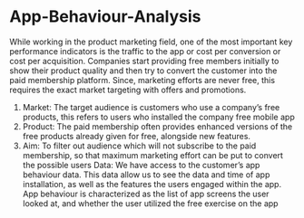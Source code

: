 # App-Behaviour-Analysis
While working in the product marketing field, one of the most important key performance indicators is the traffic to the app or cost per conversion or cost per acquisition. Companies start providing free members initially to show their product quality and then try to convert the customer into the paid membership platform. Since, marketing efforts are never free, this requires the exact market targeting with offers and promotions. 
1) Market: The target audience is customers who use a company’s free products, this refers to users who installed the company free mobile app 
2) Product: The paid membership often provides enhanced versions of the free products already given for free, alongside new features.
3) Aim: To filter out audience which will not subscribe to the paid membership, so that maximum marketing effort can be put to convert the possible users Data: We have access to the customer’s app behaviour data. This data allow us to see the data and time of app installation, as well as the features the users engaged within the app. App behaviour is characterized as the list of app screens the user looked at, and whether the user utilized the free exercise on the app
